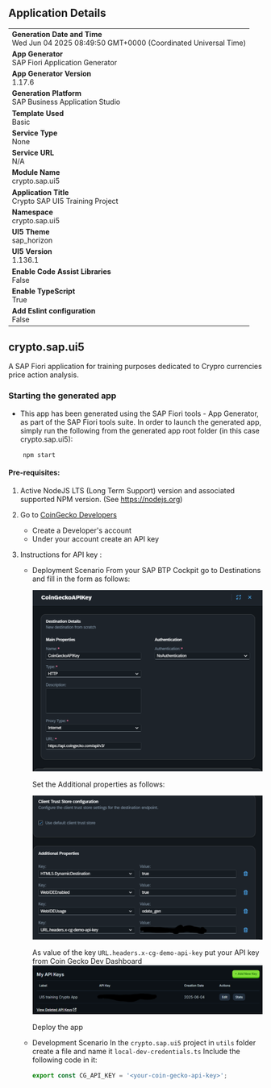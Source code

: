 ## Application Details

|                                                                                                |
| ---------------------------------------------------------------------------------------------- |
| **Generation Date and Time**<br>Wed Jun 04 2025 08:49:50 GMT+0000 (Coordinated Universal Time) |
| **App Generator**<br>SAP Fiori Application Generator                                           |
| **App Generator Version**<br>1.17.6                                                            |
| **Generation Platform**<br>SAP Business Application Studio                                     |
| **Template Used**<br>Basic                                                                     |
| **Service Type**<br>None                                                                       |
| **Service URL**<br>N/A                                                                         |
| **Module Name**<br>crypto.sap.ui5                                                              |
| **Application Title**<br>Crypto SAP UI5 Training Project                                       |
| **Namespace**<br>crypto.sap.ui5                                                                |
| **UI5 Theme**<br>sap_horizon                                                                   |
| **UI5 Version**<br>1.136.1                                                                     |
| **Enable Code Assist Libraries**<br>False                                                      |
| **Enable TypeScript**<br>True                                                                  |
| **Add Eslint configuration**<br>False                                                          |

## crypto.sap.ui5

A SAP Fiori application for training purposes dedicated to Crypro currencies price action analysis.

### Starting the generated app

- This app has been generated using the SAP Fiori tools - App Generator, as part of the SAP Fiori tools suite. In order to launch the generated app, simply run the following from the generated app root folder (in this case crypto.sap.ui5):

```
    npm start
```

#### Pre-requisites:

1. Active NodeJS LTS (Long Term Support) version and associated supported NPM version. (See https://nodejs.org)

2. Go to [CoinGecko Developers](https://www.coingecko.com/en/developers)

   - Create a Developer's account
   - Under your account create an API key

3. Instructions for API key :

   - Deployment Scenario
      From your SAP BTP Cockpit go to Destinations and fill in the form as follows:

      ![form-screenshot-1](image.png)

      Set the Additional properties as follows:

      ![form-screenshot-2](image-1.png)

      As value of the key `URL.headers.x-cg-demo-api-key` put your API key from Coin Gecko Dev Dashboard
      ![api-key-coin-gecko-screenshot](image-2.png)

      Deploy the app

   - Development Scenario
      In the ```crypto.sap.ui5``` project in `utils` folder create a file and name it `local-dev-credentials.ts`
      Include the following code in it:
      ```ts
      export const CG_API_KEY = '<your-coin-gecko-api-key>';
      ```

